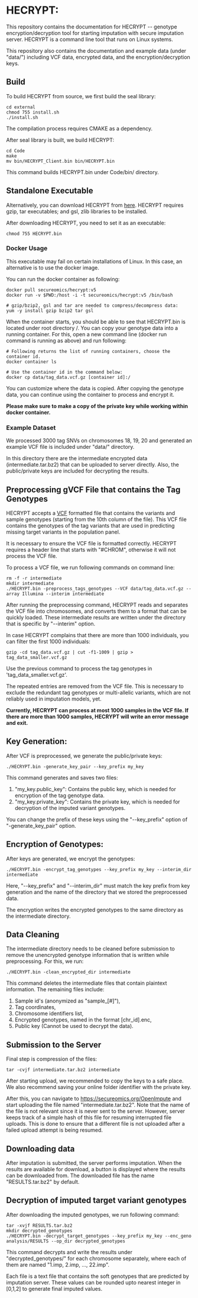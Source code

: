 # HECRYPT: 

This repository contains the documentation for HECRYPT -- genotype encryption/decryption tool for starting imputation with secure imputation server. HECRYPT is a command line tool that runs on Linux systems.

This repository also contains the documentation and example data (under "data/") including VCF data, encrypted data, and the encryption/decryption keys. 

## Build ##
To build HECRYPT from source, we first build the seal library:
```
cd external
chmod 755 install.sh
./install.sh
```
The compilation process requires CMAKE as a dependency. 

After seal library is built, we build HECRYPT:
```
cd Code
make
mv bin/HECRYPT_Client.bin bin/HECRYPT.bin
```
This command builds HECRYPT.bin under Code/bin/ directory.

## Standalone Executable ##
Alternatively, you can download HECRYPT from [here](https://secureomics.org/Main/Web/HECRYPT.bin). HECRYPT requires gzip, tar executables; and gsl, zlib libraries to be installed.

After downloading HECRYPT, you need to set it as an executable:
```
chmod 755 HECRYPT.bin
```

### Docker Usage
This executable may fail on certain installations of Linux. In this case, an alternative is to use the docker image. 

You can run the docker container as following:
```
docker pull secureomics/hecrypt:v5
docker run -v $PWD:/host -i -t secureomics/hecrypt:v5 /bin/bash

# gzip/bzip2, gsl and tar are needed to compress/decompress data:
yum -y install gzip bzip2 tar gsl
```

When the container starts, you should be able to see that HECRYPT.bin is located under root directory /. You can copy your genotype data into a running container. For this, open a new command line (docker run command is running as above) and run following:
```
# Following returns the list of running containers, choose the container id.
docker container ls

# Use the container id in the command below:
docker cp data/tag_data.vcf.gz [container id]:/
```
You can customize where the data is copied. After copying the genotype data, you can continue using the container to process and encrypt it.

**Please make sure to make a copy of the private key while working within docker container.**

### Example Dataset

We processed 3000 tag SNVs on chromosomes 18, 19, 20 and generated an example VCF file is included under "data/" directory. 

In this directory there are the intermediate encrypted data (intermediate.tar.bz2) that can be uploaded to server directly. Also, the public/private keys are included for decrypting the results.

## Preprocessing gVCF File that contains the Tag Genotypes ##
HECRYPT accepts a [VCF](https://samtools.github.io/hts-specs/VCFv4.2.pdf) formatted file that contains the variants and sample genotypes (starting from the 10th column of the file). This VCF file contains the genotypes of the tag variants that are used in predicting missing target variants in the population panel.

It is necessary to ensure the VCF file is formatted correctly. HECRYPT requires a header line that starts with "#CHROM", otherwise it will not process the VCF file.

To process a VCF file, we run following commands on command line:
```
rm -f -r intermediate
mkdir intermediate
./HECRYPT.bin -preprocess_tags_genotypes --VCF data/tag_data.vcf.gz --array Illumina --interim intermediate
```
After running the preprocessing command, HECRYPT reads and separates the VCF file into chromosomes, and converts them to a format that can be quickly loaded. These intermediate results are written under the directory that is specific by "--interim" option. 

In case HECRYPT complains that there are more than 1000 individuals, you can filter the first 1000 individuals:
```
gzip -cd tag_data.vcf.gz | cut -f1-1009 | gzip > tag_data_smaller.vcf.gz
```
Use the previous command to process the tag genotypes in 'tag_data_smaller.vcf.gz'.

The repeated entries are removed from the VCF file. This is necessary to exclude the redundant tag genotypes or multi-allelic variants, which are not reliably used in imputation models, yet.

**Currently, HECRYPT can process at most 1000 samples in the VCF file. If there are more than 1000 samples, HECRYPT will write an error message and exit.**

## Key Generation:
After VCF is preprocessed, we generate the public/private keys:
```
./HECRYPT.bin -generate_key_pair --key_prefix my_key
```
This command generates and saves two files: 
1. "my_key.public_key": Contains the public key, which is needed for encryption of the tag genotype data.
2. "my_key.private_key": Contains the private key, which is needed for decryption of the imputed variant genotypes.

You can change the prefix of these keys using the "--key_prefix" option of "-generate_key_pair" option.

## Encryption of Genotypes:
After keys are generated, we encrypt the genotypes:
```
./HECRYPT.bin -encrypt_tag_genotypes --key_prefix my_key --interim_dir intermediate
```
Here, "--key_prefix" and "--interim_dir" must match the key prefix from key generation and the name of the directory that we stored the preprocessed data.

The encryption writes the encrypted genotypes to the same directory as the intermediate directory.

## Data Cleaning
The intermediate directory needs to be cleaned before submission to remove the unencrypted 
genotype information that is written while preprocessing. For this, we run:
```
./HECRYPT.bin -clean_encrypted_dir intermediate
```
This command deletes the intermediate files that contain plaintext information. The remaining files include:
1. Sample id's (anonymized as "sample_[#]"), 
2. Tag coordinates, 
3. Chromosome identifiers list, 
4. Encrypted genotypes, named in the format [chr_id].enc, 
5. Public key (Cannot be used to decrypt the data).

## Submission to the Server
Final step is compression of the files:
```
tar -cvjf intermediate.tar.bz2 intermediate
```
After starting upload, we recommended to copy the keys to a safe place. We also recommend saving your online folder identifier with the private key.

After this, you can navigate to https://secureomics.org/OpenImpute and start uploading the file named "intermediate.tar.bz2". Note that the name of the file is not relevant since it is never sent to the server. However, server keeps track of a simple hash of this file for resuming interrupted file uploads. This is done to ensure that a different file is not uploaded after a failed upload attempt is being resumed.

## Downloading data 
After imputation is submitted, the server performs imputation. When the results are available for download, a button is displayed where the results can be downloaded from. 
The downloaded file has the name "RESULTS.tar.bz2" by default.

## Decryption of imputed target variant genotypes
After downloading the imputed genotypes, we run following command:
```
tar -xvjf RESULTS.tar.bz2
mkdir decrypted_genotypes
./HECRYPT.bin -decrypt_target_genotypes --key_prefix my_key --enc_geno analysis/RESULTS --op_dir decrypted_genotypes
```
This command decrypts and write the results under "decrypted_genotypes/" for each chromosome separately, where each of them are named "1.imp, 2.imp, ..., 22.imp".

Each file is a text file that contains the soft genotypes that are predicted by imputation server. These values can be rounded upto nearest integer in [0,1,2] to generate final imputed values.